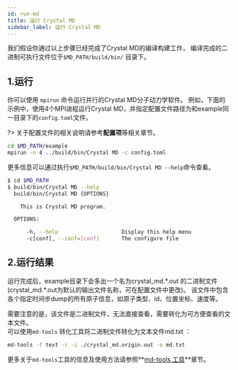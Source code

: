 ```yaml
---
id: run-md
title: 运行 Crystal MD
sidebar_label: 运行 Crystal MD
---
```



我们假设你通过以上步骤已经完成了Crystal MD的编译构建工作，
编译完成的二进制可执行文件位于`$MD_PATH/build/bin/` 目录下。

## 1.运行
你可以使用 `mpirun` 命令运行并行的Crystal MD分子动力学软件。
例如，下面的示例中，使用4个MPI进程运行Crystal MD，并指定配置文件路径为和example同一目录下的`config.toml`文件。

?> 关于配置文件的相关说明请参考**配置项**等相关章节。

```bash
cd $MD_PATH/example
mpirun -n 4 ../build/bin/Crystal MD -c config.toml
```

更多信息可以通过执行`$MD_PATH/build/bin/Crystal MD --help`命令查看。

```bash
$ cd $MD_PATH
$ build/bin/Crystal MD --help
  build/bin/Crystal MD {OPTIONS}

    This is Crystal MD program.

  OPTIONS:

      -h, --help                    Display this help menu
      -c[conf], --conf=[conf]       The configure file
```

## 2.运行结果

运行完成后，example目录下会多出一个名为crystal_md.\*.out 的二进制文件(crystal_md.\*.out为默认的输出文件名称，可在配置文件中更改)。
该文件中包含各个指定时间步dump的所有原子信息，如原子类型、id、位置坐标、速度等。

需要注意的是，该文件是二进制文件，无法直接查看，需要转化为可方便查看的文本文件。  
可以使用`md-tools` 转化工具将二进制文件转化为文本文件md.txt ：
```bash
md-tools -f text -r -i ./crystal_md.origin.out -o md.txt
```

更多关于`md-tools`工具的信息及使用方法请参照**[md-tools 工具](md-tools.md)**章节。
